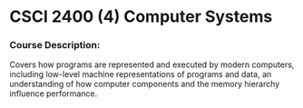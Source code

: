 # CSCI 2400 (4) Computer Systems
### Course Description:
Covers how programs are represented and executed by modern computers, including low-level machine representations of programs and data, an understanding of how computer components and the memory hierarchy influence performance.
